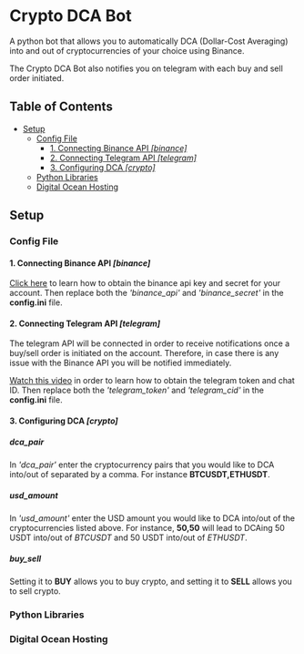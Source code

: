 
# Crypto DCA Bot
A python bot that allows you to automatically DCA (Dollar-Cost Averaging) into and out of cryptocurrencies of your choice using Binance.

The Crypto DCA Bot also notifies you on telegram with each buy and sell order initiated.  
## Table of Contents
- [Setup](#setup)
    - [Config File](#config-file)
        - [1. Connecting Binance API *[binance]*](#1-connecting-binance-api-binance)
        - [2. Connecting Telegram API *[telegram]*](#2-connecting-telegram-api-telegram)
        - [3. Configuring DCA *[crypto]*](#1-connecting-binance-api-binance)
    - [Python Libraries](#python-libraries)
    - [Digital Ocean Hosting](#digital-ocean-hosting)

## Setup
### Config File
#### 1. Connecting Binance API *[binance]*
[Click here](https://algotrading101.com/learn/binance-python-api-guide/#:~:text=After%20logging%20in%20to%20your,label%20for%20the%20API%20key.) to learn how to obtain the binance api key and secret for your account. Then replace both the *'binance_api'* and *'binance_secret'* in the **config.ini** file.
#### 2. Connecting Telegram API *[telegram]*
The telegram API will be connected in order to receive notifications once a buy/sell order is initiated on the account. Therefore, in case there is any issue with the Binance API you will be notified immediately.  

[Watch this video](https://www.youtube.com/watch?v=ps1yeWwd6iA) in order to learn how to obtain the telegram token and chat ID. Then replace both the *'telegram_token'* and *'telegram_cid'* in the **config.ini** file.
#### 3. Configuring DCA *[crypto]*
##### **dca_pair**
In *'dca_pair'* enter the cryptocurrency pairs that you would like to DCA into/out of separated by a comma. For instance **BTCUSDT,ETHUSDT**.  
##### **usd_amount**
In *'usd_amount'* enter the USD amount you would like to DCA into/out of the cryptocurrencies listed above. For instance, **50,50** will lead to DCAing 50 USDT into/out of *BTCUSDT* and 50 USDT into/out of *ETHUSDT*.
##### **buy_sell**
Setting it to **BUY** allows you to buy crypto, and setting it to **SELL** allows you to sell crypto.
### Python Libraries
### Digital Ocean Hosting







